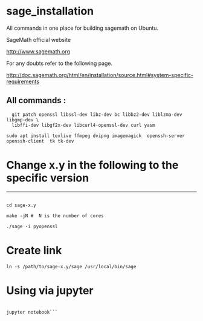 # sage_installation
All commands  in one place for building sagemath on Ubuntu.  


SageMath official website

http://www.sagemath.org

For any  doubts  refer to the following  page.

http://doc.sagemath.org/html/en/installation/source.html#system-specific-requirements


All commands  :
-----

```sudo apt-get install binutils pixz gcc g++ gfortran make m4 perl tar \
  git patch openssl libssl-dev libz-dev bc libbz2-dev liblzma-dev libgmp-dev \
  libffi-dev libgf2x-dev libcurl4-openssl-dev curl yasm

sudo apt install texlive ffmpeg dvipng imagemagick  openssh-server openssh-client  tk tk-dev
```


# Change x.y in the following to the specific version
-----

```tar xvf sage-x.y.tar

cd sage-x.y

make -jN #  N is the number of cores

./sage -i pyopenssl
```

# Create link 

```
ln -s /path/to/sage-x.y/sage /usr/local/bin/sage

```

# Using  via jupyter

```./sage  -n  jupyter

jupyter notebook```
